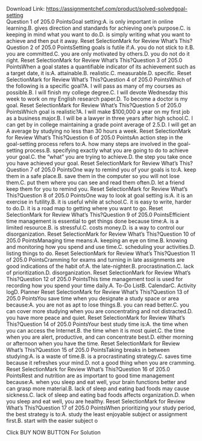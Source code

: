 Download Link: https://assignmentchef.com/product/solved-solvedgoal-setting
<br>
Question 1 of 205.0 PointsGoal setting:A. is only important in online learning.B. gives direction and standards for achieving one’s purpose.C. is keeping in mind what you want to do.D. is simply writing what you want to achieve and then put it away. Reset SelectionMark for Review What’s This?Question 2 of 205.0 PointsSetting goals is futile if:A. you do not stick to it.B. you are committed.C. you are only motivated by others.D. you do not do it right. Reset SelectionMark for Review What’s This?Question 3 of 205.0 PointsWhen a goal states a quantifiable indicator of its achievement such as a target date, it is:A. attainable.B. realistic.C. measurable.D. specific. Reset SelectionMark for Review What’s This?Question 4 of 205.0 PointsWhich of the following is a specific goal?A. I will pass as many of my courses as possible.B. I will finish my college degree.C. I will devote Wednesday this week to work on my English research paper.D. To become a doctor is my goal. Reset SelectionMark for Review What’s This?Question 5 of 205.0 PointsWhich goal is realistic?A. I will make $100,000 a year on my first job as a business major.B. I will be a lawyer in three years after high school.C. I can get by in college maintaining a grade point average of 2.5.D. I will get an A average by studying no less than 30 hours a week. Reset SelectionMark for Review What’s This?Question 6 of 205.0 PointsAn action step in the goal-setting process refers to:A. how many steps are involved in the goal-setting process.B. specifying exactly what you are going to do to achieve your goal.C. the “what” you are trying to achieve.D. the step you take once you have achieved your goal. Reset SelectionMark for Review What’s This?Question 7 of 205.0 PointsOne way to remind you of your goals is to:A. keep them in a safe place.B. save them in the computer so you will not lose them.C. put them where you can see and read them often.D. let a friend keep them for you to remind you. Reset SelectionMark for Review What’s This?Question 8 of 205.0 PointsOne way to look at goal setting is:A. it is an exercise in futility.B. it is useful while at school.C. it is easy to write, harder to do.D. it is a road map to getting where you want to go. Reset SelectionMark for Review What’s This?Question 9 of 205.0 PointsEfficient time management is essential to get things done because time:A. is a limited resource.B. is stressful.C. costs money.D. is a way to control our disorganization. Reset SelectionMark for Review What’s This?Question 10 of 205.0 PointsManaging time means:A. keeping an eye on time.B. knowing and monitoring how you spend and use time.C. scheduling your activities.D. listing things to do. Reset SelectionMark for Review What’s This?Question 11 of 205.0 PointsCramming for exams and turning in late assignments are good indications of the habit of:A. the late-nighter.B. procrastination.C. lack of prioritization.D. disorganization. Reset SelectionMark for Review What’s This?Question 12 of 205.0 PointsThis time management tool is used for recording how you spend your time daily.A. To-Do ListB. CalendarC. Activity logD. Planner Reset SelectionMark for Review What’s This?Question 13 of 205.0 PointsYou save time when you designate a study space or area because:A. you are not as apt to lose things.B. you can read better.C. you can cover more studying when you are concentrating and not distracted.D. you have more peace and quiet. Reset SelectionMark for Review What’s This?Question 14 of 205.0 PointsYour best study time is:A. the time when you can access the Internet.B. the time when it is most quiet.C. the time when you are alert, productive, and can concentrate best.D. either morning or afternoon when you have the time. Reset SelectionMark for Review What’s This?Question 15 of 205.0 PointsTaking breaks in between studying:A. is a waste of time.B. is a procrastinating strategy.C. saves time because it refreshes your mind.D. not a good thing when you are cramming. Reset SelectionMark for Review What’s This?Question 16 of 205.0 PointsRest and nutrition are as important to good time management because:A. when you sleep and eat well, your brain functions better and can grasp more material.B. lack of sleep and eating bad foods may cause sickness.C. lack of sleep and eating bad foods affects organization.D. when you sleep and eat well, you are healthy. Reset SelectionMark for Review What’s This?Question 17 of 205.0 PointsWhen prioritizing your study period, the best strategy is to:A. study the least enjoyable subject or assignment first.B. start with the easier subject o

Click BUY NOW BUTTON For Solution